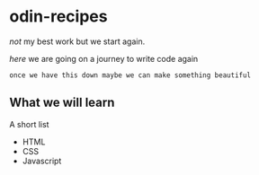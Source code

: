 # odin-recipes

*not* my best work but we start again.

_here_ we are going on a journey to write code again

`` once we have this down
maybe we can make something beautiful ``

## What we will learn
A short list

 * HTML
 * CSS
 * Javascript

